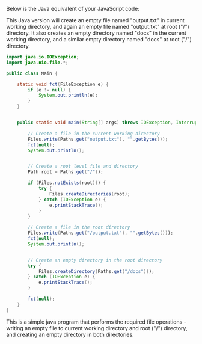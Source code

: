 Below is the Java equivalent of your JavaScript code:

This Java version will create an empty file named "output.txt" in current working directory, and again an empty file named "output.txt" at root ("/") directory. It also creates an empty directory named "docs" in the current working directory, and a similar empty directory named "docs" at root ("/") directory.

```java
import java.io.IOException;
import java.nio.file.*;

public class Main {

    static void fct(FileException e) {
        if (e != null) {
            System.out.println(e);
        }
    }


    public static void main(String[] args) throws IOException, InterruptedException {

        // Create a file in the current working directory
        Files.write(Paths.get("output.txt"), "".getBytes());
        fct(null);
        System.out.println();


        // Create a root level file and directory
        Path root = Paths.get("/"));

        if (Files.notExists(root))) {
            try {
                Files.createDirectories(root);
            } catch (IOException e) {
                e.printStackTrace();
            }
        }

        // Create a file in the root directory
        Files.write(Paths.get("/output.txt"), "".getBytes()));
        fct(null);
        System.out.println();


        // Create an empty directory in the root directory
        try {
            Files.createDirectory(Paths.get("/docs")));
        } catch (IOException e) {
            e.printStackTrace();
        }

        fct(null);
    }
}
```
This is a simple java program that performs the required file operations - writing an empty file to current working directory and root ("/") directory, and creating an empty directory in both directories.
